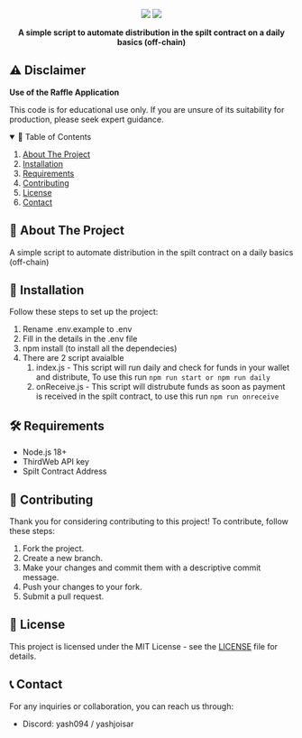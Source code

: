 <p align="center">
  <img src="https://img.shields.io/github/stars/Yash094/Automated-Distribution.svg?style=for-the-badge">
  <img src="https://img.shields.io/github/issues/Yash094/Automated-Distribution.svg?style=for-the-badge">
</p>

<p align="center">
  <strong>A simple script to automate distribution in the spilt contract on a daily basics (off-chain)
</strong>
</p>
 
 ## ⚠️ Disclaimer

**Use of the Raffle Application**

This code is for educational use only. If you are unsure of its suitability for production, please seek expert guidance.

<details open="open">
  <summary>📖 Table of Contents</summary>
  <ol>
    <li>
      <a href="#📜-about-the-project">About The Project</a>
    </li>
    <li>
      <a href="#🚀-installation">Installation</a>
    </li>
    <li>
      <a href="#🛠️-requirements">Requirements</a>
    </li>
    <li>
      <a href="#🤝-contributing">Contributing</a>
    </li>
    <li>
      <a href="#📄-license">License</a>
    </li>
    <li>
      <a href="#📞-contact">Contact</a>
    </li>
  </ol>
</details>

## 📜 About The Project

A simple script to automate distribution in the spilt contract on a daily basics (off-chain)

## 🚀 Installation

Follow these steps to set up the project:

1. Rename .env.example to .env
2. Fill in the details in the .env file
3. npm install (to install all the dependecies)
4. There are 2 script avaialble
   1. index.js - This script will run daily and check for funds in your wallet and distribute,
   To use this run `npm run start or npm run daily`
   2. onReceive.js - This script will distrubute funds as soon as payment is received in the spilt contract,
   to use this run `npm run onreceive`

## 🛠️ Requirements

- Node.js 18+
- ThirdWeb API key
- Spilt Contract Address

## 🤝 Contributing

Thank you for considering contributing to this project! To contribute, follow these steps:

1. Fork the project.
2. Create a new branch.
3. Make your changes and commit them with a descriptive commit message.
4. Push your changes to your fork.
5. Submit a pull request.

## 📄 License

This project is licensed under the MIT License - see the [LICENSE](https://github.com/Yash094/Automated-Distribution/blob/main/LICENSE) file for details.

## 📞 Contact

For any inquiries or collaboration, you can reach us through:

- Discord: yash094 / yashjoisar

